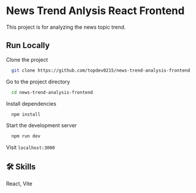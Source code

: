 
# News Trend Anlysis React Frontend

This project is for analyzing the news topic trend.


## Run Locally

Clone the project

```bash
  git clone https://github.com/topdev0215/news-trend-analysis-frontend.git
```

Go to the project directory

```bash
  cd news-trend-analysis-frontend
```
Install dependencies

```bash
  npm install
```
Start the development server

```bash
  npm run dev
```
Visit ```localhost:3000```

## 🛠 Skills
React, Vite

